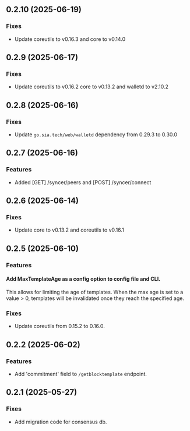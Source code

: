 ## 0.2.10 (2025-06-19)

### Fixes

- Update coreutils to v0.16.3 and core to v0.14.0

## 0.2.9 (2025-06-17)

### Fixes

- Update coreutils to v0.16.2 core to v0.13.2 and walletd to v2.10.2

## 0.2.8 (2025-06-16)

### Fixes

- Update `go.sia.tech/web/walletd` dependency from 0.29.3 to 0.30.0

## 0.2.7 (2025-06-16)

### Features

- Added [GET] /syncer/peers and [POST] /syncer/connect

## 0.2.6 (2025-06-14)

### Fixes

- Update core to v0.13.2 and coreutils to v0.16.1

## 0.2.5 (2025-06-10)

### Features

#### Add MaxTemplateAge as a config option to config file and CLI.

This allows for limiting the age of templates. When the max age is set to a
value > 0, templates will be invalidated once they reach the specified age.

### Fixes

- Update coreutils from 0.15.2 to 0.16.0.

## 0.2.2 (2025-06-02)

### Features

- Add 'commitment' field to `/getblocktemplate` endpoint.

## 0.2.1 (2025-05-27)

### Fixes

- Add migration code for consensus db.
